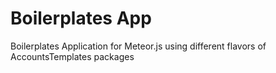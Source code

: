 Boilerplates App
================

Boilerplates Application for Meteor.js using different flavors of AccountsTemplates packages
